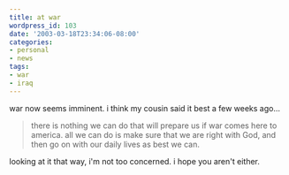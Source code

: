 ```yaml
---
title: at war
wordpress_id: 103
date: '2003-03-18T23:34:06-08:00'
categories:
- personal
- news
tags:
- war
- iraq
---
```

war now seems imminent.  i think my cousin said it best a few weeks ago...

> there is nothing we can do that will prepare us if war comes here to america.  all we can do is make sure that we are
> right with God, and then go on with our daily lives as best we can.

looking at it that way, i'm not too concerned.  i hope you aren't either.
